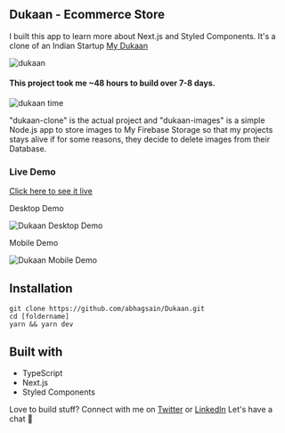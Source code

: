 ## Dukaan - Ecommerce Store

I built this app to learn more about Next.js and Styled Components. It's a clone of an Indian Startup [My Dukaan](https://mydukaan.io/dailyneeds)

![dukaan](https://user-images.githubusercontent.com/36589645/100435454-f9a49180-30c3-11eb-9262-d003e1218e9a.png)


#### This project took me ~48 hours to build over 7-8 days.

![dukaan time](https://user-images.githubusercontent.com/36589645/100743225-0b5aa180-3402-11eb-8233-efb3ca700843.png)

"dukaan-clone" is the actual project and "dukaan-images" is a simple Node.js app to store images to My Firebase Storage so that my projects stays alive if for some reasons, they decide to delete images from their Database.  

### Live Demo
[Click here to see it live](https://mydukaan.vercel.app/)

Desktop Demo 

![Dukaan Desktop Demo](https://user-images.githubusercontent.com/36589645/100442085-79832980-30cd-11eb-9c03-96bdb34badf7.gif)


Mobile Demo 

![Dukaan Mobile Demo](https://user-images.githubusercontent.com/36589645/100433144-a67d0f80-30c0-11eb-9f63-43c974b81b87.gif)

## Installation
```
git clone https://github.com/abhagsain/Dukaan.git
cd [foldername]
yarn && yarn dev
```


## Built with 

- TypeScript
- Next.js
- Styled Components

Love to build stuff? Connect with me on [Twitter](https://twitter.com/abhagsain) or [LinkedIn](https://linkedin.com/in/anurag-bhagsain/)
Let's have a chat 😬
